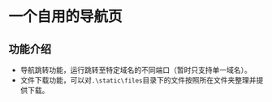 # 一个自用的导航页
## 功能介绍
- 导航跳转功能，运行跳转至特定域名的不同端口（暂时只支持单一域名）。
- 文件下载功能，可以对`.\static\files`目录下的文件按照所在文件夹整理并提供下载。
